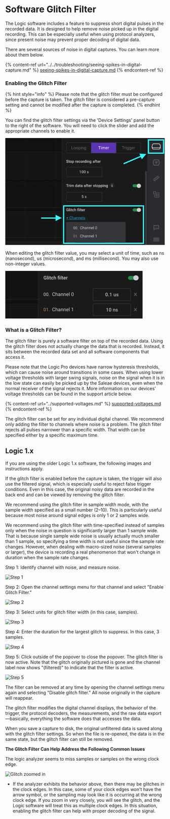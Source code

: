 # Software Glitch Filter

The Logic software includes a feature to suppress short digital pulses in the recorded data. It is designed to help remove noise picked up in the digital recording. This can be especially useful when using protocol analyzers, since present noise may prevent proper decoding of digital data.

There are several sources of noise in digital captures. You can learn more about them below.

{% content-ref url="../../troubleshooting/seeing-spikes-in-digital-capture.md" %}
[seeing-spikes-in-digital-capture.md](../../troubleshooting/seeing-spikes-in-digital-capture.md)
{% endcontent-ref %}

### Enabling the Glitch Filter

{% hint style="info" %}
Please note that the glitch filter must be configured before the capture is taken. The glitch filter is considered a pre-capture setting and cannot be modified after the capture is completed.
{% endhint %}

You can find the glitch filter settings via the 'Device Settings' panel button to the right of the software. You will need to click the slider and add the appropriate channels to enable it.

![Glitch Filter Setting](<../../.gitbook/assets/Screen Shot 2021-03-17 at 4.54.31 PM.png>)

When editing the glitch filter value, you may select a unit of time, such as ns (nanosecond), us (microsecond), and ms (millisecond). You may also use non-integer values.

![Glitch filter values](<../../.gitbook/assets/Screen Shot 2021-03-17 at 4.57.17 PM.png>)

### What is a Glitch Filter?

The glitch filter is purely a software filter on top of the recorded data. Using the glitch filter does not actually change the data that is recorded. Instead, it sits between the recorded data set and all software components that access it.

Please note that the Logic Pro devices have narrow hysteresis thresholds, which can cause noise around transitions in some cases. When using lower voltage thresholds with larger swing signals, noise on the signal when it is in the low state can easily be picked up by the Saleae devices, even when the normal receiver of the signal rejects it. More information on our devices' voltage thresholds can be found in the support article below.

{% content-ref url="../supported-voltages.md" %}
[supported-voltages.md](../supported-voltages.md)
{% endcontent-ref %}

The glitch filter can be set for any individual digital channel. We recommend only adding the filter to channels where noise is a problem. The glitch filter rejects all pulses narrower than a specific width. That width can be specified either by a specific maximum time.

## Logic 1.x

If you are using the older Logic 1.x software, the following images and instructions apply.

If the glitch filter is enabled before the capture is taken, the trigger will also use the filtered signal, which is especially useful to reject false trigger conditions. Even in this case, the original noisy data are recorded in the back end and can be viewed by removing the glitch filter.

We recommend using the glitch filter in sample width mode, with the sample width specified as a small number (2–10). This is particularly useful because most noise around signal edges is only 1 or 2 samples wide.

We recommend using the glitch filter with time-specified instead of samples only when the noise in question is significantly larger than 1 sample wide. That is because single sample wide noise is usually actually much smaller than 1 sample, so specifying a time width is not useful since the sample rate changes. However, when dealing with macro-sized noise (several samples or larger), the device is recording a real phenomenon that won't change in duration when the sample rate changes.

Step 1: Identify channel with noise, and measure noise.

![Step 1](https://trello-attachments.s3.amazonaws.com/5628391f86a6bc55696355f0/596x55/568cdc5a9353555832d9ae6d79e74689/step1.png)

Step 2: Open the channel settings menu for that channel and select "Enable Glitch Filter."

![Step 2](https://trello-attachments.s3.amazonaws.com/5628391f86a6bc55696355f0/336x223/3a2bf6d0f7da05e5944905b470a79632/step2.png)

Step 3: Select units for glitch filter width (in this case, samples).

![Step 3](https://trello-attachments.s3.amazonaws.com/5628391f86a6bc55696355f0/195x106/85f91a5e2a8b85c84f8d0203120279c0/step3.png)

Step 4: Enter the duration for the largest glitch to suppress. In this case, 3 samples.

![Step 4](https://trello-attachments.s3.amazonaws.com/5628391f86a6bc55696355f0/179x73/eefcca76b81ceaddc63d7f6c636c5d47/step4.png)

Step 5: Click outside of the popover to close the popover. The glitch filter is now active. Note that the glitch originally pictured is gone and the channel label now shows "(filtered)" to indicate that the filter is active.

![Step 5](https://trello-attachments.s3.amazonaws.com/5628391f86a6bc55696355f0/694x54/218e0596b11d1a065cf50a8349a0e079/step5.png)

The filter can be removed at any time by opening the channel settings menu again and selecting "Disable glitch filter." All noise originally in the capture will reappear.

The glitch filter modifies the digital channel displays, the behavior of the trigger, the protocol decoders, the measurements, and the raw data export—basically, everything the software does that accesses the data.

When you save a capture to disk, the original unfiltered data is saved along with the glitch filter settings. So when the file is re-opened, the data is in the same state, but the glitch filter can still be removed.

**The Glitch Filter Can Help Address the Following Common Issues**

The logic analyzer seems to miss samples or samples on the wrong clock edge.

![Glitch zoomed in](https://trello-attachments.s3.amazonaws.com/55f0ad9685db3c82f0f3aeba/5628391f86a6bc55696355f0/097fd679a08596e414cb836d8f9eb9f7/glitch-zoomed-in.png)

* If the analyzer exhibits the behavior above, then there may be glitches in the clock edges. In this case, some of your clock edges won't have the arrow symbol, or the sampling may look like it is occurring at the wrong clock edge. If you zoom in very closely, you will see the glitch, and the Logic software will treat this as multiple clock edges. In this situation, enabling the glitch filter can help with proper decoding of the signal.
